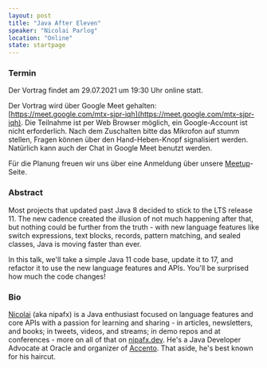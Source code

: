 ```yaml
---
layout: post
title: "Java After Eleven"
speaker: "Nicolai Parlog"
location: "Online"
state: startpage
---
```


### Termin

Der Vortrag findet am 29.07.2021 um 19:30 Uhr online statt.

Der Vortrag wird über Google Meet gehalten: [https://meet.google.com/mtx-sjpr-iqh](https://meet.google.com/mtx-sjpr-iqh). Die Teilnahme ist per Web Browser möglich, ein Google-Account ist nicht erforderlich. Nach dem Zuschalten bitte das Mikrofon auf stumm stellen, Fragen können über den Hand-Heben-Knopf signalisiert werden. Natürlich kann auch der Chat in Google Meet benutzt werden.

Für die Planung freuen wir uns über eine Anmeldung über unsere [Meetup](https://www.meetup.com/mannheim-java-usergroup/events/279598365/)-Seite. 


### Abstract

Most projects that updated past Java 8 decided to stick to the LTS release 11. 
The new cadence created the illusion of not much happening after that, but nothing could be further 
from the truth - with new language features like switch expressions, text blocks, records, pattern matching, 
and sealed classes, Java is moving faster than ever.

In this talk, we'll take a simple Java 11 code base, update it to 17, and refactor it to use 
the new language features and APIs. You'll be surprised how much the code changes!

### Bio

[Nicolai](https://nipafx.dev) (aka nipafx) is a Java enthusiast focused on language features 
and core APIs with a passion for learning and sharing - in articles, 
newsletters, and books; in tweets, videos, and streams; in demo repos 
and at conferences - more on all of that on [nipafx.dev]. He's a Java 
Developer Advocate at Oracle and organizer of [Accento]. That aside, 
he's best known for his haircut.

[Accento]: https://accento.dev
[nipafx.dev]: https://nipafx.dev
